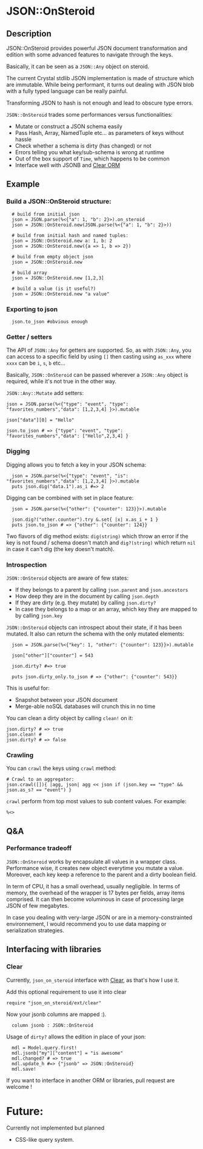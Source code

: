 # JSON::OnSteroid

## Description

JSON::OnSteroid provides powerful JSON document transformation and edition
with some advanced features to navigate through the keys.

Basically, it can be seen as a `JSON::Any` object on steroid.

The current Crystal stdlib JSON implementation is made of structure which are
immutable. While being performant, it turns out dealing with JSON blob with a
fully typed language can be really painful.

Transforming JSON to hash is not enough and lead to obscure type errors.

`JSON::OnSteroid` trades some performances versus functionalities:

- Mutate or construct a JSON schema easily
- Pass Hash, Array, NamedTuple etc... as parameters of keys without hassle
- Check whether a schema is dirty (has changed) or not
- Errors telling you what key/sub-schema is wrong at runtime
- Out of the box support of `Time`, which happens to be common
- Interface well with JSONB and [Clear ORM](https://github.com/anykeyh/clear)

## Example

### Build a JSON::OnSteroid structure:

```
  # build from initial json
  json = JSON.parse(%<{"a": 1, "b": 2}>).on_steroid
  json = JSON::OnSteroid.new(JSON.parse(%<{"a": 1, "b": 2}>))

  # build from initial hash and named tuples:
  json = JSON::OnSteroid.new a: 1, b: 2
  json = JSON::OnSteroid.new({a => 1, b => 2})

  # build from empty object json
  json = JSON::OnSteroid.new

  # build array
  json = JSON::OnSteroid.new [1,2,3]

  # build a value (is it useful?)
  json = JSON::OnSteroid.new "a value"
```

### Exporting to json

```crystal
  json.to_json #obvious enough
```

### Getter / setters

The API of `JSON::Any` for getters are supported. So, as with `JSON::Any`, you
can access to a specific field by using `[]` then casting using `as_xxx` where
`xxxx` can be `i`, `s`, `b` etc...

Basically, `JSON::OnSteroid` can be passed wherever a `JSON::Any` object is
required, while it's not true in the other way.

`JSON::Any::Mutate` add setters:

```crystal
json = JSON.parse(%<{"type": "event", "type": "favorites_numbers","data": [1,2,3,4] }>).mutable

json["data"][0] = "Hello"

json.to_json # => {"type": "event", "type": "favorites_numbers","data": ["Hello",2,3,4] }
```

### Digging

Digging allows you to fetch a key in your JSON schema:

```crystal
  json = JSON.parse(%<{"type": "event", "is": "favorites_numbers","data": [1,2,3,4] }>).mutable
  puts json.dig("data.1").as_i #=> 2
```

Digging can be combined with set in place feature:

```crystal
  json = JSON.parse(%<{"other": {"counter": 123}}>).mutable

  json.dig?("other.counter").try &.set{ |x| x.as_i + 1 }
  puts json.to_json # => {"other": {"counter": 124}}
```

Two flavors of dig method exists:
`dig(string)` which throw an error if the key is not found / schema doesn't match and `dig?(string)` which return
`nil` in case it can't dig (the key doesn't match).


### Introspection

`JSON::OnSteroid` objects are aware of few states:
- If they belongs to a parent by calling `json.parent` and `json.ancestors`
- How deep they are in the document by calling `json.depth`
- If they are dirty (e.g. they mutate) by calling `json.dirty?`
- In case they belongs to a map or an array,
  which key they are mapped to by calling `json.key`

`JSON::OnSteroid` objects can introspect about their state, if it has been mutated.
  It also can return the schema with the only mutated elements:

```
  json = JSON.parse(%<{"key": 1, "other": {"counter": 123}}>).mutable

  json["other"]["counter"] = 543

  json.dirty? #=> true

  puts json.dirty_only.to_json # => {"other": {"counter": 543}}
```

This is useful for:
- Snapshot between your JSON document
- Merge-able noSQL databases will crunch this in no time

You can clean a dirty object by calling `clean!` on it:

```crystal
json.dirty? # => true
json.clean! #
json.dirty? # => false
```

### Crawling

You can `crawl` the keys using `crawl` method:

```crystal
# Crawl to an aggregator:
json.crawl([]){ |agg, json| agg << json if (json.key == "type" && json.as_s? == "event") }
```

`crawl` perform from top most values to sub content values. For example:

```
%<>
```

## Q&A

### Performance tradeoff

`JSON::OnSteroid` works by encapsulate all values in a wrapper class. Performance wise, it
creates new object everytime you mutate a value. Moreover, each key keep a reference
to the parent and a dirty boolean field.

In term of CPU, it has a small overhead, usually negligible. In terms of memory,
the overhead of the wrapper is 17 bytes per fields, array items comprised.
It can then become voluminous in case of processing large JSON of few megabytes.

In case you dealing with very-large JSON or are in a memory-constrainted
environnement, I would recommend you to use data mapping or serialization strategies.

## Interfacing with libraries

### Clear

Currently, `json_on_steroid` interface with [Clear](https://github.com/anykeyh/clear),
as that's how I use it.

Add this optional requirement to use it into clear

```crystal
require "json_on_steroid/ext/clear"
```

Now your jsonb columns are mapped :).

```crystal
  column jsonb : JSON::OnSteroid
```
Usage of `dirty?` allows the edition in place of your json:

```crystal
  mdl = Model.query.first!
  mdl.jsonb["my"]["content"] = "is awesome"
  mdl.changed? # => true
  mdl.update_h #=> {"jsonb" => JSON::OnSteroid}
  mdl.save!
```

If you want to interface in another ORM or libraries, pull request are welcome !

# Future:

Currently not implemented but planned

- CSS-like query system.